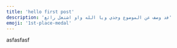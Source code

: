 ```yaml
---
title: 'hello first post'
description: 'فد وصف عن الموضوع وجذي ويا الله واو اشتغل رائع'
emoji: '1st-place-medal'
---
```

asfasfasf
